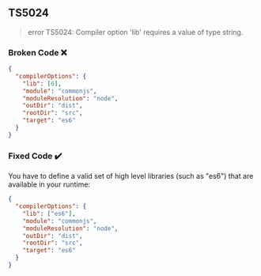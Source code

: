 ## TS5024

> error TS5024: Compiler option 'lib' requires a value of type string.

### Broken Code ❌

```json
{
  "compilerOptions": {
    "lib": [6],
    "module": "commonjs",
    "moduleResolution": "node",
    "outDir": "dist",
    "rootDir": "src",
    "target": "es6"
  }
}
```

### Fixed Code ✔️

You have to define a valid set of high level libraries (such as "es6") that are available in your runtime:

```json
{
  "compilerOptions": {
    "lib": ["es6"],
    "module": "commonjs",
    "moduleResolution": "node",
    "outDir": "dist",
    "rootDir": "src",
    "target": "es6"
  }
}
```

